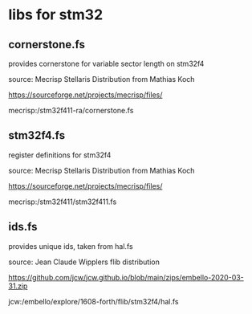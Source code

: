 # libs for stm32



## cornerstone.fs

provides cornerstone for variable sector length on stm32f4

source: Mecrisp Stellaris Distribution from Mathias Koch

https://sourceforge.net/projects/mecrisp/files/

mecrisp:/stm32f411-ra/cornerstone.fs

## 

## stm32f4.fs

register definitions for stm32f4

source: Mecrisp Stellaris Distribution from Mathias Koch

https://sourceforge.net/projects/mecrisp/files/

mecrisp:/stm32f411/stm32f411.fs

## ids.fs

provides unique ids, taken from hal.fs 

source: Jean Claude Wipplers flib distribution

https://github.com/jcw/jcw.github.io/blob/main/zips/embello-2020-03-31.zip

jcw:/embello/explore/1608-forth/flib/stm32f4/hal.fs